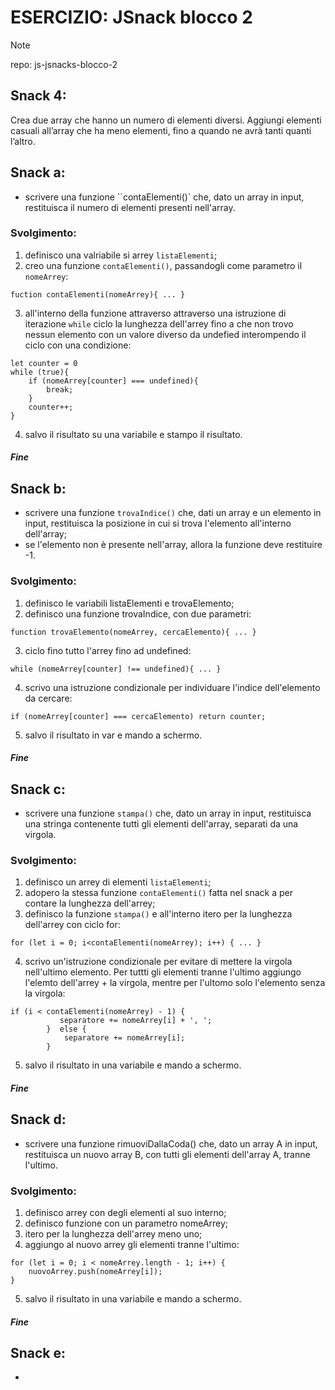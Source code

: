 # ESERCIZIO: JSnack blocco 2

> [!NOTE]
>
> repo: js-jsnacks-blocco-2

## Snack 4:

Crea due array che hanno un numero di elementi diversi.
Aggiungi elementi casuali all’array che ha meno elementi,
fino a quando ne avrà tanti quanti l’altro.

## Snack a:
- scrivere una funzione ``contaElementi()` che, dato un array in input, restituisca il numero di elementi presenti nell'array.

### Svolgimento:
1. definisco una valriabile si arrey `listaElementi`;
2. creo una funzione `contaElementi()`, passandogli come parametro il `nomeArrey`:
```
fuction contaElementi(nomeArrey){ ... }
```
3. all'interno della funzione attraverso attraverso una istruzione di iterazione `while` ciclo la lunghezza dell'arrey fino a che non trovo nessun elemento con un valore diverso da undefied interompendo il ciclo con una condizione:
```
let counter = 0
while (true){
    if (nomeArrey[counter] === undefined){ 
        break;
    }
    counter++;
}
```
4. salvo il risultato su una variabile e stampo il risultato.

##### Fine

## Snack b:
- scrivere una funzione `trovaIndice()` che, dati un array e un elemento in input, restituisca la posizione in cui si trova l'elemento all'interno dell'array; 
- se l'elemento non è presente nell'array, allora la funzione deve restituire -1.

### Svolgimento:
1. definisco le variabili listaElementi e trovaElemento;
2. definisco una funzione trovaIndice, con due parametri:
```
function trovaElemento(nomeArrey, cercaElemento){ ... }
```
3. ciclo fino tutto l'arrey fino ad undefined:
```
while (nomeArrey[counter] !== undefined){ ... }
```
4. scrivo una istruzione condizionale per individuare l'indice dell'elemento da cercare:
```
if (nomeArrey[counter] === cercaElemento) return counter;
```
5. salvo il risultato in var e mando a schermo.

##### Fine

## Snack c:
- scrivere una funzione `stampa()` che, dato un array in input, restituisca una stringa contenente tutti gli elementi dell'array, separati da una virgola.

### Svolgimento:
1. definisco un arrey di elementi `listaElementi`;
2. adopero la stessa funzione `contaElementi()` fatta nel snack a per contare la lunghezza dell'arrey;
3. definisco la funzione `stampa()` e all'interno itero per la lunghezza dell'arrey con ciclo for:
```
for (let i = 0; i<contaElementi(nomeArrey); i++) { ... }
```
4. scrivo un'istruzione condizionale per evitare di mettere la virgola nell'ultimo elemento.
Per tuttti gli elementi tranne l'ultimo aggiungo l'elemto dell'arrey + la virgola, mentre per l'ultomo solo l'elemento senza la virgola:
```
if (i < contaElementi(nomeArrey) - 1) {
           separatore += nomeArrey[i] + ', ';
        }  else {
            separatore += nomeArrey[i];
        }
```
5. salvo il risultato in una variabile e mando a schermo.

##### Fine

## Snack d:
- scrivere una funzione rimuoviDallaCoda() che, dato un array A in input, restituisca un nuovo array B, con tutti gli elementi dell'array A, tranne l'ultimo.

### Svolgimento:
1. definisco arrey con degli elementi al suo interno;
2. definisco funzione con un parametro nomeArrey;
3. itero per la lunghezza dell'arrey meno uno;
4. aggiungo al nuovo arrey gli elementi tranne l'ultimo:
```
for (let i = 0; i < nomeArrey.length - 1; i++) {
    nuovoArrey.push(nomeArrey[i]);
}
```
5. salvo il risultato in una variabile e mando a schermo.

##### Fine

## Snack e:
- 
